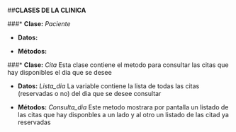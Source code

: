 ##**CLASES DE LA CLINICA**

###* **Clase:** *Paciente*


* **Datos:**

* **Métodos:**


###* **Clase:** *Cita*
Esta clase contiene el metodo para consultar las citas que hay disponibles el dia que se desee

* **Datos:**
*Lista_dia*	La variable contiene la lista de todas las citas (reservadas o no) del dia que se desee consultar

* **Métodos:**
*Consulta_dia*	Este metodo mostrara por pantalla un listado de las citas que hay disponbles a un lado y al otro un listado de las citad ya reservadas
